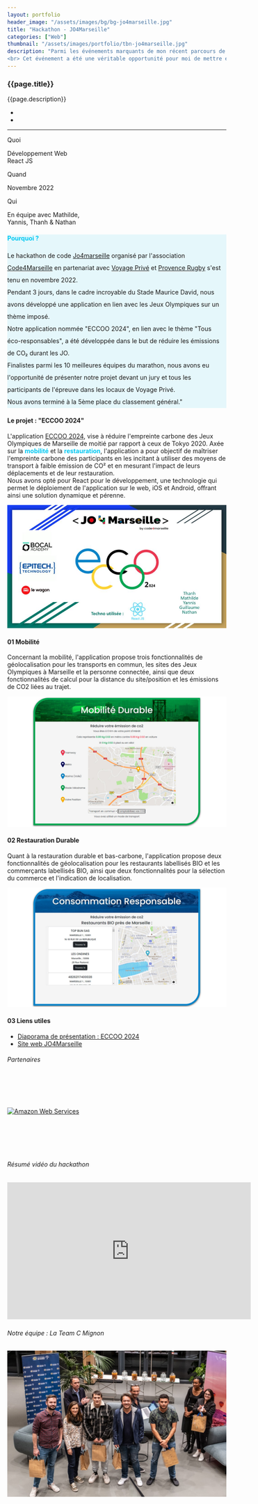 ```yaml
---
layout: portfolio
header_image: "/assets/images/bg/bg-jo4marseille.jpg"
title: "Hackathon - JO4Marseille"
categories: ["Web"]
thumbnail: "/assets/images/portfolio/tbn-jo4marseille.jpg"
description: "Parmi les événements marquants de mon récent parcours de développeur se trouve le hackathon de code Jo4marseille organisé par l'association Code4Marseille. <br> Réunissant plus d'une centaine de candidats répartis en 20 équipes sur une durée de trois jours, l'objectif était de coder une application en lien avec les Jeux Olympiques Paris 2024, dont certaines épreuves sont organisées à Marseille.
<br> Cet événement a été une véritable opportunité pour moi de mettre en avant mes compétences et ma passion pour la programmation."
---
```

<div class="col-lg-8 text-left pf-container">
	<h3 class="mb-3 mt-3 project-title">{{page.title}}</h3>
	<p class="mb-0">{{page.description}}</p>
  <div>
    <ul class="list-inline project-links d-flex flex-fill justify-content-start">
      <li class="list-inline-item">
        <a href="https://dev.jo4marseille.fr/" target="_blank" title="Visiter le site web"><i class="fa-solid fa-globe"></i></a>
      </li>
      <li class="list-inline-item">
        <a href="https://youtu.be/_Fnhrzcc-Hk?feature=shared" target="_blank" title="Voir la vidéo sur Youtube" class="align-items-end"><i class="fa-brands fa-youtube"></i></a>
      </li>
    </ul>
  </div>

  <hr class="my-5">

  <div class="row">
      <div class="col-lg-4 text-center">
        <p class="text-color font-weight-bold mb-2">Quoi</p>
        <p>Développement Web <br> React JS</p>
      </div>
      <div class="col-lg-4 text-center">
        <p class="text-color font-weight-bold mb-2">Quand</p>
        <p>Novembre 2022</p>
      </div>
      <div class="col-lg-4 text-center">
        <p class="text-color font-weight-bold mb-2">Qui</p>
        <p>En équipe avec Mathilde, <br> Yannis, Thanh & Nathan </p>
      </div>
  </div>
</div>

<div class="col-lg-12 text-center my-5 p-5" style="background-color: #c9f1f978">
  <h4 class="mb-3" style="color: #00c8f2">Pourquoi ?</h4>
	<p class="project-caption" style="line-height: 200%;">Le hackathon de code <a href="https://dev.jo4marseille.fr/" target="_blank">Jo4marseille</a> organisé par l'association <a href="https://code4sud.fr/" target="_blank">Code4Marseille</a> en partenariat avec <a href="https://www.people-voyage-prive.com/" target="_blank">Voyage Privé</a> et <a href="https://www.provencerugby.com/" target="_blank">Provence Rugby</a> s'est tenu en novembre 2022. <br>
  Pendant 3 jours, dans le cadre incroyable du Stade Maurice David, nous avons développé une application en lien avec les Jeux Olympiques sur un thème imposé. <br>Notre application nommée "ECCOO 2024", en lien avec le thème "Tous éco-responsables", a été développée dans le but de réduire les émissions de CO₂ durant les JO. <br>
  Finalistes parmi les 10 meilleures équipes du marathon, nous avons eu l'opportunité de présenter notre projet devant un jury et tous les participants de l'épreuve dans les locaux de Voyage Privé. <br>Nous avons terminé à la 5ème place du classement général."</p>
</div>

<div class="container">
  <div class="service-2 col-lg-12 mt-5">
    <h4>Le projet : "ECCOO 2024"</h4>
  </div>

  <div class="user-flow mt-5">
    <p>L'application <a href="https://drive.google.com/file/d/1pGkjM6lqMDXAvmxVeCqIy0bboF69610B/view?usp=drive_link" target="_blank">ECCOO 2024</a>, vise à réduire l'empreinte carbone des Jeux Olympiques de Marseille de moitié par rapport à ceux de Tokyo 2020. Axée sur la <strong  style="color: #00c8f2">mobilité</strong> et la <strong style="color: #00c8f2">restauration</strong>, l'application a pour objectif de maîtriser l'empreinte carbone des participants en les incitant à utiliser des moyens de transport à faible émission de CO² et en mesurant l'impact de leurs déplacements et de leur restauration.
    <br>Nous avons opté pour React pour le développement, une technologie qui permet le déploiement de l'application sur le web, iOS et Android, offrant ainsi une solution dynamique et pérenne.</p>
    <div class="col my-3 px-0 paysage-container">
      <div class="fade-in animscroll">
      <a href="https://drive.google.com/file/d/1pGkjM6lqMDXAvmxVeCqIy0bboF69610B/view?usp=drive_link" target="_blank"><img src="/assets/images/portfolio/jo4marseille/jo4marseille-pres.jpg" alt="ECCOO 2024 - JO4Marseille" class="project-img"></a>
    </div>
    </div>
    <h4><span class="step">01</span> Mobilité</h4>
    <p>Concernant la mobilité, l'application propose trois fonctionnalités de géolocalisation pour les transports en commun, les sites des Jeux Olympiques à Marseille et la personne connectée, ainsi que deux fonctionnalités de calcul pour la distance du site/position et les émissions de CO2 liées au trajet.</p>
    <div class="col my-3 px-0 paysage-container">
      <div class="fade-in animscroll">
        <img src="/assets/images/portfolio/jo4marseille/mobilite-durable.jpg" alt="Mobilité durable - ECCOO 2024" class="project-img">
      </div>
    </div>
    <h4><span class="step">02</span> Restauration Durable</h4>
    <p>Quant à la restauration durable et bas-carbone, l'application propose deux fonctionnalités de géolocalisation pour les restaurants labellisés BIO et les commerçants labellisés BIO, ainsi que deux fonctionnalités pour la sélection du commerce et l'indication de localisation.</p>
    <div class="col my-3 px-0 paysage-container">
      <div class="fade-in animscroll">
        <img src="/assets/images/portfolio/jo4marseille/conso-responsable.jpg" alt="Restauration responsable - ECCOO 2024" class="project-img">
      </div>
    </div>
    <h4><span class="step">03</span> Liens utiles</h4>
    <ul class="links-list">
      <li><a href="https://drive.google.com/file/d/1pGkjM6lqMDXAvmxVeCqIy0bboF69610B/view?usp=drive_link" target="_blank"><i class="fa-sharp fa-solid fa-arrow-up-right-from-square"></i>Diaporama de présentation : ECCOO 2024</a></li>
      <li><a href="https://dev.jo4marseille.fr/" target="_blank"><i class="fa-sharp fa-solid fa-arrow-up-right-from-square"></i>Site web JO4Marseille</a></li>
    </ul>
    <h6>Partenaires</h6>
    <div class="" style="padding: 35px 0px 35px 0px">
      <div class="row clients-wrap">
        <div>
          <a href="https://code4sud.fr/" target="_blank"><img src="{{'/assets/images/clients/code4marseille.png' | relative_url}}" alt="" class="img-fluid mx-auto"></a>
        </div>
        <div>
          <a href="https://www.people-voyage-prive.com/" target="_blank"><img src="{{'/assets/images/clients/voyage-prive.png' | relative_url}}" alt="" class="img-fluid mx-auto"></a>
        </div>
        <div>
          <a href="https://aws.amazon.com/fr/?nc2=h_lg" target="_blank"><img src="{{'/assets/images/clients/aws.png' | relative_url}}" alt="Amazon Web Services" class="img-fluid mx-auto"></a>
        </div>
        <div>
          <a href="https://www.departement13.fr/" target="_blank"><img src="{{'/assets/images/clients/bouches-du-rhone-13-logo.png' | relative_url}}" alt="" class="img-fluid mx-auto"></a>
        </div>
        <div>
          <a href="https://www.myprovence.fr/" target="_blank"><img src="{{'/assets/images/clients/provencetourisme.png' | relative_url}}" alt="" class="img-fluid mx-auto"></a>
        </div>
        <div>
          <a href="https://inco-group.co/" target="_blank"><img src="{{'/assets/images/clients/inco.png' | relative_url}}" alt="" class="img-fluid mx-auto"></a>
        </div>
      </div>
	  </div>
    <h6>Résumé vidéo du hackathon</h6>
    <div class="video-responsive mb-5">
      <iframe width="560" height="315" src="https://www.youtube.com/embed/_Fnhrzcc-Hk?si=RU0qxqxyokfecG_p" title="YouTube video player" frameborder="0" allow="accelerometer; autoplay; clipboard-write; encrypted-media; gyroscope; picture-in-picture; web-share" allowfullscreen></iframe>
    </div>
    <h6>Notre équipe : La Team C Mignon</h6>
    <div class="col my-3 px-0 paysage-container">
      <div class="fade-in animscroll">
        <img src="/assets/images/portfolio/jo4marseille/team-hackathon.jpg" alt="Team C Mignon - Hackathon JO4Marseille 2022" class="project-img">
      </div>
    </div>
  </div>
</div>
